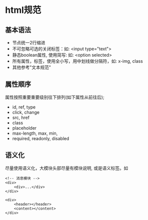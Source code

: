 # html规范

## 基本语法

* 节点统一2行缩进
* 不可忽略可选的关闭标签：如: \<input type="text">
* 静态boolean属性, 使用简写: 如: \<option  selected></option>
* 所有属性，标签，使用全小写，用中划线做分隔符，如: x-img, class
* 其他参考"文本规范"

## 属性顺序

属性按照重要重要级别往下排列(如下属性从前往后);

* id, ref, type
* click, change
* src, href
* class
* placeholder
* max-length, max, min,
* required, readonly, disabled

## 语义化

尽量使用语义化，大模块头部尽量有模块说明, 或是语义标签。如

```
<!-- 消息模块 -->
<div>
    <div>...</div>
</div>

<div>
    <header></header>
    <content></content>
</div>
```